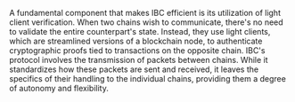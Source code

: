 A fundamental component that makes IBC efficient is its utilization of light client verification. When two chains wish to communicate, there's no need to validate the entire counterpart's state. Instead, they use light clients, which are streamlined versions of a blockchain node, to authenticate cryptographic proofs tied to transactions on the opposite chain. IBC's protocol involves the transmission of packets between chains. While it standardizes how these packets are sent and received, it leaves the specifics of their handling to the individual chains, providing them a degree of autonomy and flexibility.